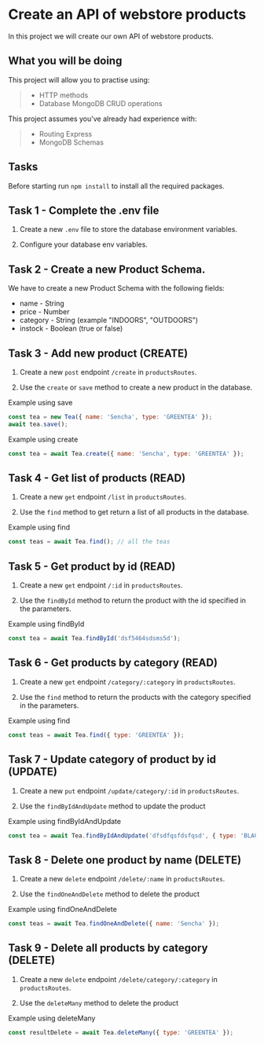 # Create an API of webstore products 

In this project we will create our own API of webstore products. 

## What you will be doing

This project will allow you to practise using:

> - HTTP methods
> - Database MongoDB CRUD operations

This project assumes you've already had experience with:

> - Routing Express
> - MongoDB Schemas

## Tasks

Before starting run `npm install` to install all the required packages. 


## Task 1 - Complete the .env file

1. Create a new `.env` file to store the database environment variables.
   
2. Configure your database env variables. 


## Task 2 - Create a new Product Schema. 

We have to create a new Product Schema with the following fields: 

- name - String 
- price - Number
- category - String (example "INDOORS", "OUTDOORS")
- instock - Boolean (true or false)


## Task 3 - Add new product  (CREATE)

  1. Create a new `post` endpoint `/create` in `productsRoutes`. 

  2. Use the `create` or  `save` method to create a new product in the database. 

Example using save

 ```javascript
const tea = new Tea({ name: 'Sencha', type: 'GREENTEA' });
await tea.save();
   ```

Example using create

 ```javascript
const tea = await Tea.create({ name: 'Sencha', type: 'GREENTEA' });
   ```

## Task 4 - Get list of products  (READ)
  1. Create a new `get` endpoint `/list` in `productsRoutes`. 

  2. Use the `find` method to get return a list of all products in the database. 

Example using find

 ```javascript
const teas = await Tea.find(); // all the teas
   ```

## Task 5 - Get product by id (READ)
  1. Create a new `get` endpoint `/:id` in `productsRoutes`. 

  2. Use the `findById` method to return the product with the id specified in the parameters. 

Example using findById

 ```javascript
const tea = await Tea.findById('dsf5464sdsms5d');
   ```

## Task 6 - Get products by category (READ)
  1. Create a new `get` endpoint `/category/:category` in `productsRoutes`. 

  2. Use the `find` method to return the products with the category specified in the parameters. 

Example using find 

 ```javascript
const teas = await Tea.find({ type: 'GREENTEA' });
   ```

## Task 7 - Update category of product by id (UPDATE)
  1. Create a new `put` endpoint `/update/category/:id` in `productsRoutes`. 

  2. Use the `findByIdAndUpdate` method to update the product 

Example using findByIdAndUpdate 

 ```javascript
const tea = await Tea.findByIdAndUpdate('dfsdfqsfdsfqsd', { type: 'BLACKTEA' });
   ```



## Task 8 - Delete one product by name  (DELETE)
  1. Create a new `delete` endpoint `/delete/:name` in `productsRoutes`. 

  2. Use the `findOneAndDelete` method to delete the product 

Example using findOneAndDelete 

 ```javascript
const teas = await Tea.findOneAndDelete({ name: 'Sencha' });
   ```


## Task 9 - Delete all products by category  (DELETE)
  1. Create a new `delete` endpoint `/delete/category/:category` in `productsRoutes`. 

  2. Use the `deleteMany` method to delete the product 

Example using deleteMany 

 ```javascript
const resultDelete = await Tea.deleteMany({ type: 'GREENTEA' });

   ```





